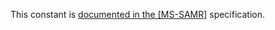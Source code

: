 This constant is [documented in the [MS-SAMR]](https://learn.microsoft.com/en-us/openspecs/windows_protocols/ms-samr/1f8d7ea1-fcc1-4833-839a-f94d67c08fcd) specification.
